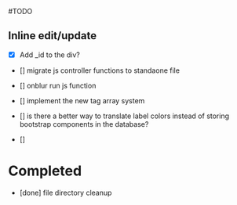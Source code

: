 #TODO


## Inline edit/update
 - [X] Add _id to the div?
 - [] migrate js controller functions to standaone file
 - [] onblur run js function




- [] implement the new tag array system

- [] is there a better way to translate label colors instead of storing
    bootstrap components in the database?

- []  




# Completed
- [done] file directory cleanup

